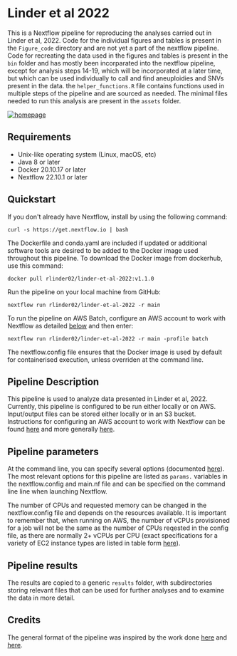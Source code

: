 # Linder et al 2022

This is a Nextflow pipeline for reproducing the analyses carried out in Linder et al, 2022. Code for the individual figures and tables is present in the `Figure_code` directory and are not yet a part of the nextflow pipeline. Code for recreating the data used in the figures and tables is present in the `bin` folder and has mostly been incorparated into the nextflow pipeline, except for analysis steps 14-19, which will be incorporated at a later time, but which can be used individually to call and find aneuploidies and SNVs present in the data. the `helper_functions.R` file contains functions used in multiple steps of the pipeline and are sourced as needed. The minimal files needed to run this analysis are present in the `assets` folder. 


[![homepage](https://img.shields.io/badge/nextflow-%E2%89%A522.10.1-brightgreen.svg)](https://nextflow.io/ "Redirect to nextflow homepage")

## Requirements

- Unix-like operating system (Linux, macOS, etc)
- Java 8 or later
- Docker 20.10.17 or later
- Nextflow 22.10.1 or later

## Quickstart

If you don't already have Nextflow, install by using the following command:

```
curl -s https://get.nextflow.io | bash
```

The Dockerfile and conda.yaml are included if updated or additional software tools are desired to be added to the Docker image used throughout this pipeline. To download the Docker image from dockerhub, use this command:

```
docker pull rlinder02/linder-et-al-2022:v1.1.0
```

Run the pipeline on your local machine from GitHub:

```
nextflow run rlinder02/linder-et-al-2022 -r main
```

To run the pipeline on AWS Batch, configure an AWS account to work with Nextflow as detailed [below](#pipeline-description) and then enter:

```
nextflow run rlinder02/linder-et-al-2022 -r main -profile batch
```

The nextflow.config file ensures that the Docker image is used by default for containerised execution, unless overriden at the command line.


## Pipeline Description

This pipeline is used to analyze data presented in Linder et al, 2022. Currently, this pipeline is configured to be run either locally or on AWS. Input/output files can be stored either locally or in an S3 bucket. Instructions for configuring an AWS account to work with Nextflow can be found [here](https://staphb.org/resources/2020-04-29-nextflow_batch.html) and more generally [here](https://seqera.io/blog/nextflow-and-aws-batch-inside-the-integration-part-2-of-3/).

## Pipeline parameters

At the command line, you can specify several options (documented [here](https://www.nextflow.io/docs/latest/)). The most relevant options for this pipeline are listed as `params.` variables in the nextflow.config and main.nf file and can be specified on the command line line when launching Nextflow.

The number of CPUs and requested memory can be changed in the nextflow.config file and depends on the resources available. It is important to remember that, when running on AWS, the number of vCPUs provisioned for a job will not be the same as the number of CPUs reqested in the config file, as there are normally 2+ vCPUs per CPU (exact specifications for a variety of EC2 instance types are listed in table form [here](https://docs.aws.amazon.com/AWSEC2/latest/UserGuide/cpu-options-supported-instances-values.html)).

## Pipeline results

The results are copied to a generic `results` folder, with subdirectories storing relevant files that can be used for further analyses and to examine the data in more detail.

## Credits

The general format of the pipeline was inspired by the work done [here](https://github.com/nextflow-io/rnaseq-nf) and [here](https://github.com/nf-core/rnaseq).



